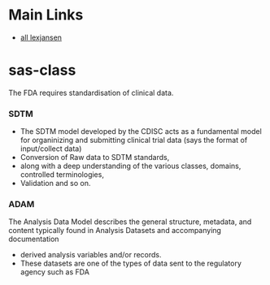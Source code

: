 # Main Links
* [all lexjansen](https://lexjansen.com)

# sas-class
The FDA requires standardisation of clinical data.
### SDTM
* The SDTM model developed by the CDISC acts as a fundamental model for organinizing and submitting clinical trial data (says the format of input/collect data)
* Conversion of Raw data to SDTM standards,
* along with a deep understanding of the various classes, domains, controlled terminologies, 
* Validation and so on.
### ADAM
The Analysis Data Model describes the general structure, metadata, and content typically found in Analysis Datasets and accompanying documentation
* derived analysis variables and/or records.
* These datasets are one of the types of  data sent to the regulatory agency such as FDA

